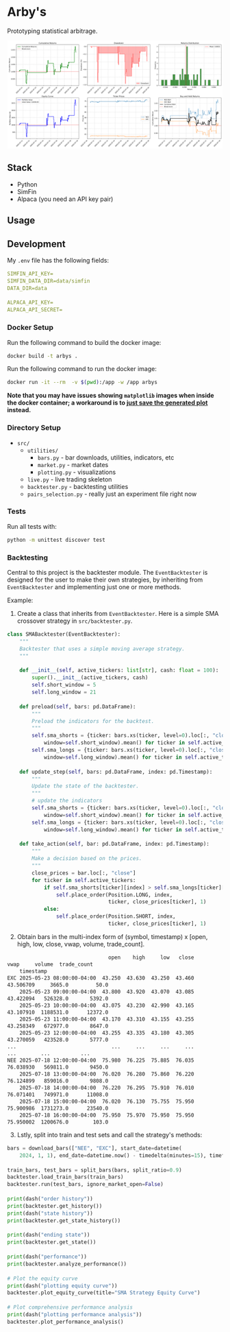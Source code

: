 # Arby's

Prototyping statistical arbitrage.

![tickers](img/performance_analysis.png)

## Stack
- Python
- SimFin
- Alpaca (you need an API key pair)

## Usage

## Development

My `.env` file has the following fields:

```yaml
SIMFIN_API_KEY=
SIMFIN_DATA_DIR=data/simfin
DATA_DIR=data

ALPACA_API_KEY=
ALPACA_API_SECRET=
```

### Docker Setup

Run the following command to build the docker image:

```bash
docker build -t arbys . 
```

Run the following command to run the docker image:

```bash
docker run -it --rm  -v $(pwd):/app -w /app arbys
```
**Note that you may have issues showing `matplotlib` images when inside the docker container; a workaround is to [just save the generated plot](https://matplotlib.org/stable/api/_as_gen/matplotlib.pyplot.savefig.html) instead.**

### Directory Setup

- `src/`
    - `utilities/`
        - `bars.py` - bar downloads, utilities, indicators, etc
        - `market.py` - market dates
        - `plotting.py` - visualizations
    - `live.py` - live trading skeleton
    - `backtester.py` - backtesting utilities
    - `pairs_selection.py` - really just an experiment file right now

### Tests

Run all tests with:
```bash
python -m unittest discover test
```

### Backtesting

Central to this project is the backtester module. The `EventBacktester` is designed for the user to make their own strategies, by inheriting from `EventBacktester` and implementing just one or more methods. 

Example:

1. Create a class that inherits from `EventBacktester`. Here is a simple SMA crossover strategy in `src/backtester.py`.
```python
class SMABacktester(EventBacktester):
    """
    Backtester that uses a simple moving average strategy.
    """

    def __init__(self, active_tickers: list[str], cash: float = 100):
        super().__init__(active_tickers, cash)
        self.short_window = 5
        self.long_window = 21

    def preload(self, bars: pd.DataFrame):
        """
        Preload the indicators for the backtest.
        """
        self.sma_shorts = {ticker: bars.xs(ticker, level=0).loc[:, "close"].rolling(
            window=self.short_window).mean() for ticker in self.active_tickers}
        self.sma_longs = {ticker: bars.xs(ticker, level=0).loc[:, "close"].rolling(
            window=self.long_window).mean() for ticker in self.active_tickers}

    def update_step(self, bars: pd.DataFrame, index: pd.Timestamp):
        """
        Update the state of the backtester.
        """
        # update the indicators
        self.sma_shorts = {ticker: bars.xs(ticker, level=0).loc[:, "close"].rolling(
            window=self.short_window).mean() for ticker in self.active_tickers}
        self.sma_longs = {ticker: bars.xs(ticker, level=0).loc[:, "close"].rolling(
            window=self.long_window).mean() for ticker in self.active_tickers}

    def take_action(self, bar: pd.DataFrame, index: pd.Timestamp):
        """
        Make a decision based on the prices.
        """
        close_prices = bar.loc[:, "close"]
        for ticker in self.active_tickers:
            if self.sma_shorts[ticker][index] > self.sma_longs[ticker][index]:
                self.place_order(Position.LONG, index,
                                 ticker, close_prices[ticker], 1)
            else:
                self.place_order(Position.SHORT, index,
                                 ticker, close_prices[ticker], 1)
```
2. Obtain bars in the multi-index form of (symbol, timestamp) x [open, high, low, close, vwap, volume, trade_count].
```
                                 open    high     low   close       vwap     volume  trade_count
    timestamp                                                                                   
EXC 2025-05-23 08:00:00-04:00  43.250  43.630  43.250  43.460  43.506709     3665.0         50.0
    2025-05-23 09:00:00-04:00  43.800  43.920  43.070  43.085  43.422094   526328.0       5392.0
    2025-05-23 10:00:00-04:00  43.075  43.230  42.990  43.165  43.107910  1188531.0      12372.0
    2025-05-23 11:00:00-04:00  43.170  43.310  43.155  43.255  43.258349   672977.0       8647.0
    2025-05-23 12:00:00-04:00  43.255  43.335  43.180  43.305  43.270059   423528.0       5777.0
...                               ...     ...     ...     ...        ...        ...          ...
NEE 2025-07-18 12:00:00-04:00  75.980  76.225  75.885  76.035  76.038930   569811.0       9450.0
    2025-07-18 13:00:00-04:00  76.020  76.280  75.860  76.220  76.124899   859016.0       9808.0
    2025-07-18 14:00:00-04:00  76.220  76.295  75.910  76.010  76.071401   749971.0      11008.0
    2025-07-18 15:00:00-04:00  76.020  76.130  75.755  75.950  75.900986  1731273.0      23540.0
    2025-07-18 16:00:00-04:00  75.950  75.970  75.950  75.950  75.950002  1200676.0        103.0
```
3. Lstly, split into train and test sets and call the strategy's methods:
```python
bars = download_bars(["NEE", "EXC"], start_date=datetime(
    2024, 1, 1), end_date=datetime.now() - timedelta(minutes=15), timeframe=TimeFrame.Hour)

train_bars, test_bars = split_bars(bars, split_ratio=0.9)
backtester.load_train_bars(train_bars)
backtester.run(test_bars, ignore_market_open=False)

print(dash("order history"))
print(backtester.get_history())
print(dash("state history"))
print(backtester.get_state_history())

print(dash("ending state"))
print(backtester.get_state())

print(dash("performance"))
print(backtester.analyze_performance())

# Plot the equity curve
print(dash("plotting equity curve"))
backtester.plot_equity_curve(title="SMA Strategy Equity Curve")

# Plot comprehensive performance analysis
print(dash("plotting performance analysis"))
backtester.plot_performance_analysis()
```